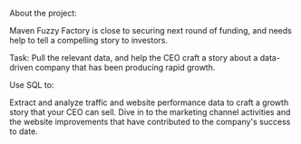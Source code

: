 About the project:

Maven Fuzzy Factory is close to securing next round of funding, and needs help to tell a compelling story to investors. 

Task: Pull the relevant data, and help the CEO craft a story about a data-driven company that has been producing rapid growth.

Use SQL to:

Extract and analyze traffic and website performance data to craft a growth story that your 
CEO can sell. Dive in to the marketing channel activities and the website improvements that 
have contributed to the company's success to date.
